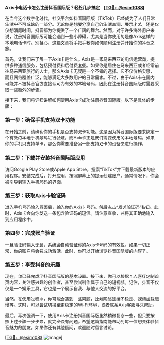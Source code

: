 **Axis卡电话卡怎么注册抖音国际版？轻松几步搞定！[[TG💪+ @esim1088](https://t.me/s/esim1088)]**

在当今这个数字化时代，社交平台如抖音国际版（TikTok）已经成为了人们日常生活中不可或缺的一部分。无论你是想要分享自己的生活点滴、展示才艺，还是仅仅想消磨时间，抖音都为你提供了一个广阔的舞台。然而，对于许多海外用户来说，注册抖音国际版可能会遇到一些小障碍，尤其是当你使用的是像Axis这样的本地电话卡时。别担心，这篇文章将手把手教你如何顺利注册并开始你的抖音之旅。

首先，让我们来了解一下Axis卡是什么。Axis是一家马来西亚的电信运营商，提供多种通信服务，包括预付费和后付费套餐。如果你是居住在马来西亚或者经常前往马来西亚旅行的人士，那么Axis卡无疑是一个不错的选择。它不仅价格实惠，而且网络覆盖广泛，能够满足大多数用户的日常需求。不过，由于Axis卡在国内可能并不被抖音官方直接认可为有效的本地号码，因此在注册抖音国际版时需要采取一些额外的步骤。

接下来，我们将详细讲解如何使用Axis卡成功注册抖音国际版。以下是具体的步骤：

### 第一步：确保手机支持双卡功能

在开始之前，请确认你的手机是否支持双卡功能。这是因为抖音国际版要求绑定一个有效的本地手机号码进行验证，而Axis卡正是我们需要使用的本地号码。如果你的手机只支持单卡，那么你需要准备另一部支持双卡的设备来进行操作。

### 第二步：下载并安装抖音国际版应用

访问Google Play Store或Apple App Store，搜索“TikTok”并下载最新版本的应用程序。安装完成后，打开应用，按照屏幕上的提示创建账户。通常情况下，你会被引导到输入手机号码的界面。

### 第三步：获取Axis卡验证码

进入手机号码输入页面后，输入你的Axis卡号码。然后点击“发送验证码”按钮。此时，Axis卡会向你发送一条包含验证码的短信。请注意查收，并将其正确地输入到应用程序中。

### 第四步：完成账户验证

一旦验证码输入无误，系统会自动验证你的Axis卡号码的有效性。如果一切正常，你的账户将会被成功激活。此时，你可以开始浏览抖音国际版的内容了。

### 第五步：享受抖音的乐趣

现在，你已经完成了抖音国际版的基本设置。接下来，你可以根据个人喜好定制首页内容，关注感兴趣的创作者，甚至尝试制作属于自己的短视频。记住，抖音不仅仅是一个娱乐工具，它也是一个展示自我、与他人交流的好平台。

当然，在使用过程中，你可能会遇到一些问题，比如网络连接不稳定、视频加载缓慢等。这时，可以尝试切换至更稳定的Wi-Fi环境，或者联系Axis客服寻求帮助。

最后，再次强调一下，使用Axis卡注册抖音国际版虽然稍微复杂一些，但只要按照上述步骤一步步来，就完全没有问题。希望这篇指南能帮助到每一位想要体验抖音魅力的朋友。如果你还有其他疑问，欢迎随时留言讨论。

[[TG💪+ @esim1088](https://t.me/s/esim1088) ![Image](https://i.postimg.cc/4NQfJmqS/Snipaste-2025-05-13-00-14-12.png)]